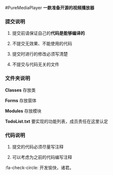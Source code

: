 #PureMediaPlayer
**一款准备开源的视频播放器**

### 提交说明

1. 提交前请保证自己的**代码是能够编译的**

2. 不提交无效果、不能使用的代码

3. 提交时进行的修改必须写清楚

4. 不提交与代码无关的文件

### 文件夹说明

**Classes** 
存放类

**Forms** 
存放窗体

**Modules** 
存放模块

**TodoList.txt** 
要实现的功能列表，成员责任在这里认定


### 代码说明

1. 提交的代码必须尽量写注释

2. 可以考虑为之前的代码编写注释

:fa-check-circle: 开发愉快，诸君。